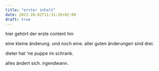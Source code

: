```yaml
---
title: "erster inhalt"
date: 2021-10-02T11:31:26+02:00
draft: true
---
```


hier gehört der erste content hin

eine kleine änderung. und noch eine. aller guten änderungen sind drei.

dieter hat 'ne puppe im schrank.

alles ändert sich. irgendwann.
